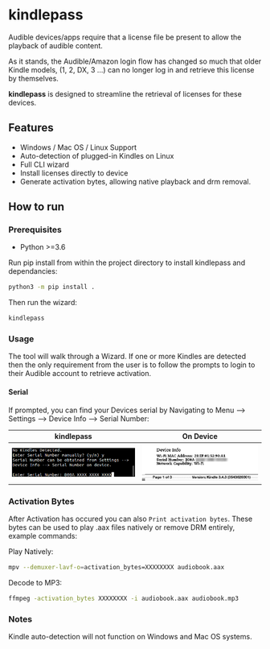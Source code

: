 # kindlepass
Audible devices/apps require that a license file be present to allow the playback of audible content.

As it stands, the Audible/Amazon login flow has changed so much that older Kindle models, (1, 2, DX, 3 ...) can no longer log in and retrieve this license by themselves.

**kindlepass** is designed to streamline the retrieval of licenses for these devices.

## Features
- Windows / Mac OS / Linux Support
- Auto-detection of plugged-in Kindles on Linux
- Full CLI wizard
- Install licenses directly to device
- Generate activation bytes, allowing native playback and drm removal.

## How to run

### Prerequisites
- Python >=3.6
  
Run pip install from within the project directory to install kindlepass and dependancies:
```bash
python3 -m pip install .
```
Then run the wizard:
```bash
kindlepass
```

### Usage
The tool will walk through a Wizard. If one or more Kindles are detected then the only requirement
from the user is to follow the prompts to login to their Audible account to retrieve activation.

#### Serial
If prompted, you can find your Devices serial by Navigating to
Menu --> Settings --> Device Info --> Serial Number:

kindlepass                                       | On Device             	                         
:-----------------------------------------------:|:-----------------------------------------------:
<img src="images/serial_script.png" width="400"/>|<img src="images/serial_device.png" width="400"/>

### Activation Bytes
After Activation has occured you can also `Print activation bytes`. 
These bytes can be used to play .aax files natively or remove DRM entirely, example commands:

Play Natively:
```bash
mpv --demuxer-lavf-o=activation_bytes=XXXXXXXX audiobook.aax
```

Decode to MP3:
```bash
ffmpeg -activation_bytes XXXXXXXX -i audiobook.aax audiobook.mp3
```

### Notes
Kindle auto-detection will not function on Windows and Mac OS systems.

